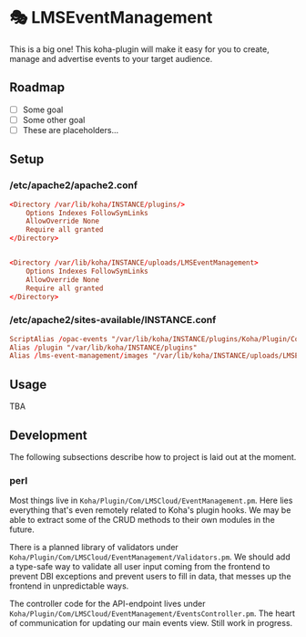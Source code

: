 # 🎭 LMSEventManagement

This is a big one! This koha-plugin will make it easy for you to create, manage and advertise events to your target audience.

## Roadmap
- [ ] Some goal
- [ ] Some other goal
- [ ] These are placeholders...

## Setup

### /etc/apache2/apache2.conf

```conf
<Directory /var/lib/koha/INSTANCE/plugins/>
    Options Indexes FollowSymLinks
    AllowOverride None
    Require all granted
</Directory>


<Directory /var/lib/koha/INSTANCE/uploads/LMSEventManagement>
    Options Indexes FollowSymLinks
    AllowOverride None
    Require all granted
</Directory>
```

### /etc/apache2/sites-available/INSTANCE.conf

```conf
ScriptAlias /opac-events "/var/lib/koha/INSTANCE/plugins/Koha/Plugin/Com/LMSCloud/EventManagement/opac/events.pl"
Alias /plugin "/var/lib/koha/INSTANCE/plugins"
Alias /lms-event-management/images "/var/lib/koha/INSTANCE/uploads/LMSEventManagement/"
```

## Usage
TBA

## Development

The following subsections describe how to project is laid out at the moment.

### perl

Most things live in ```Koha/Plugin/Com/LMSCloud/EventManagement.pm```.
Here lies everything that's even remotely related to Koha's plugin hooks. We may be able to extract some of the CRUD methods to their own modules in the future.

There is a planned library of validators under ```Koha/Plugin/Com/LMSCloud/EventManagement/Validators.pm```.
We should add a type-safe way to validate all user input coming from the frontend to prevent DBI exceptions and prevent users to fill in data, that messes up the frontend in unpredictable ways.

The controller code for the API-endpoint lives under ```Koha/Plugin/Com/LMSCloud/EventManagement/EventsController.pm```.
The heart of communication for updating our main events view. Still work in progress.
